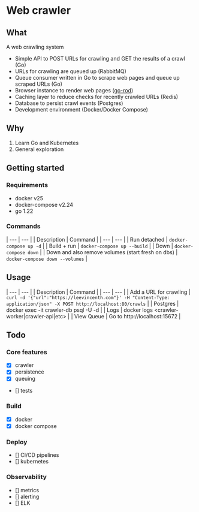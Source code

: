 # Web crawler

## What

A web crawling system

- Simple API to POST URLs for crawling and GET the results of a crawl (Go)
- URLs for crawling are queued up (RabbitMQ)
- Queue consumer written in Go to scrape web pages and queue up scraped URLs (Go)
- Browser instance to render web pages ([go-rod](https://github.com/go-rod/rod))
- Caching layer to reduce checks for recently crawled URLs (Redis)
- Database to persist crawl events (Postgres)
- Development environment (Docker/Docker Compose)

## Why

1. Learn Go and Kubernetes
1. General exploration

## Getting started

### Requirements

- docker v25
- docker-compose v2.24
- go 1.22

### Commands

| --- | --- |
| Description | Command |
| --- | --- |
| Run detached | `docker-compose up -d` |
| Build + run | `docker-compose up --build` |
| Down | `docker-compose down` |
| Down and also remove volumes (start fresh on dbs) | `docker-compose down --volumes` |

## Usage

| --- | --- |
| Description | Command |
| --- | --- |
| Add a URL for crawling | `curl -d '{"url":"https://leevincenth.com"}' -H "Content-Type: application/json" -X POST http://localhost:80/crawls` |
| Postgres | docker exec -it crawler-db psql -U <PGUSER> -d <PGDATABASE> |
| Logs | docker logs <crawler-worker|crawler-api|etc> |
| View Queue | Go to http://localhost:15672 |

## Todo

### Core features

- [x] crawler
- [x] persistence
- [x] queuing
- [] tests

### Build

- [x] docker
- [x] docker compose

### Deploy

- [] CI/CD pipelines
- [] kubernetes

### Observability

- [] metrics
- [] alerting
- [] ELK
